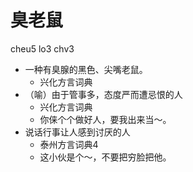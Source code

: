 # 臭老鼠
cheu5 lo3 chv3
+ 一种有臭腺的黑色、尖嘴老鼠。
  * 兴化方言词典
+ （喻）由于管事多，态度严而遭忌恨的人
  * 兴化方言词典
  - 你俫个个做好人，要我出来当～。
+ 说话行事让人感到讨厌的人
  * 泰州方言词典4
  - 这小伙是个～，不要把穷脸把他。
